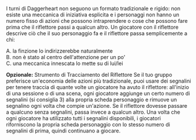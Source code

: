 I turni di Daggerheart non seguono un formato tradizionale e rigido: non esiste una meccanica di iniziativa esplicita e i personaggi non hanno un numero fisso di azioni che possono intraprendere o cose che possono fare prima che il riflettore passi a qualcun altro. Un giocatore con il riflettore descrive ciò che il suo personaggio fa e il riflettore passa semplicemente a chi:

A. la finzione lo indirizzerebbe naturalmente  
B. non è stato al centro dell'attenzione per un po'  
C. una meccanica innescata lo mette su di lui/lei

**Opzionale:** Strumento di Tracciamento del Riflettore
Se il tuo gruppo preferisce un'economia delle azioni più tradizionale, puoi usare dei segnalini per tenere traccia di quante volte un giocatore ha avuto il riflettore: all'inizio di una sessione o di una scena, ogni giocatore aggiunge un certo numero di segnalini (si consiglia 3) alla propria scheda personaggio e rimuove un segnalino ogni volta che compie un'azione. Se il riflettore dovesse passare a qualcuno senza segnalini, passa invece a qualcun altro. Una volta che ogni giocatore ha utilizzato tutti i segnalini disponibili, i giocatori riforniscono la propria scheda personaggio con lo stesso numero di segnalini di prima, quindi continuano a giocare.